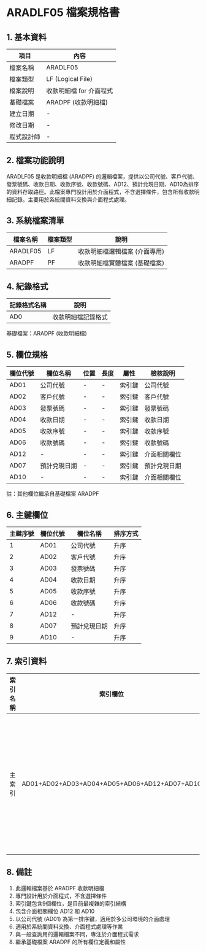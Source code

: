 # ARADLF05 檔案規格書

## 1. 基本資料

| 項目 | 內容 |
|------|------|
| 檔案名稱 | ARADLF05 |
| 檔案類型 | LF (Logical File) |
| 檔案說明 | 收款明細檔 for 介面程式 |
| 基礎檔案 | ARADPF (收款明細檔) |
| 建立日期 | - |
| 修改日期 | - |
| 程式設計師 | - |

## 2. 檔案功能說明

ARADLF05 是收款明細檔 (ARADPF) 的邏輯檔案，提供以公司代號、客戶代號、發票號碼、收款日期、收款序號、收款號碼、AD12、預計兌現日期、AD10為排序的資料存取路徑。此檔案專門設計用於介面程式，不含選擇條件，包含所有收款明細記錄。主要用於系統間資料交換與介面程式處理。

## 3. 系統檔案清單

| 檔案名稱 | 檔案類型 | 說明 |
|----------|----------|------|
| ARADLF05 | LF | 收款明細檔邏輯檔案 (介面專用) |
| ARADPF | PF | 收款明細檔實體檔案 (基礎檔案) |

## 4. 紀錄格式

| 記錄格式名稱 | 說明 |
|--------------|------|
| AD0 | 收款明細檔記錄格式 |

基礎檔案：ARADPF (收款明細檔)

## 5. 欄位規格

| 欄位代號 | 欄位名稱 | 位置 | 長度 | 屬性 | 檢核說明 |
|----------|----------|------|------|------|----------|
| AD01 | 公司代號 | - | - | 索引鍵 | 公司代號 |
| AD02 | 客戶代號 | - | - | 索引鍵 | 客戶代號 |
| AD03 | 發票號碼 | - | - | 索引鍵 | 發票號碼 |
| AD04 | 收款日期 | - | - | 索引鍵 | 收款日期 |
| AD05 | 收款序號 | - | - | 索引鍵 | 收款序號 |
| AD06 | 收款號碼 | - | - | 索引鍵 | 收款號碼 |
| AD12 | - | - | - | 索引鍵 | 介面相關欄位 |
| AD07 | 預計兌現日期 | - | - | 索引鍵 | 預計兌現日期 |
| AD10 | - | - | - | 索引鍵 | 介面相關欄位 |

註：其他欄位繼承自基礎檔案 ARADPF

## 6. 主鍵欄位

| 主鍵序號 | 欄位代號 | 欄位名稱 | 排序方式 |
|----------|----------|----------|----------|
| 1 | AD01 | 公司代號 | 升序 |
| 2 | AD02 | 客戶代號 | 升序 |
| 3 | AD03 | 發票號碼 | 升序 |
| 4 | AD04 | 收款日期 | 升序 |
| 5 | AD05 | 收款序號 | 升序 |
| 6 | AD06 | 收款號碼 | 升序 |
| 7 | AD12 | - | 升序 |
| 8 | AD07 | 預計兌現日期 | 升序 |
| 9 | AD10 | - | 升序 |

## 7. 索引資料

| 索引名稱 | 索引欄位 | 索引類型 | 說明 |
|----------|----------|----------|------|
| 主索引 | AD01+AD02+AD03+AD04+AD05+AD06+AD12+AD07+AD10 | 唯一索引 | 提供介面程式專用的排序存取路徑 |

## 8. 備註

1. 此邏輯檔案基於 ARADPF 收款明細檔
2. 專門設計用於介面程式，不含選擇條件
3. 索引鍵包含9個欄位，是目前最複雜的索引結構
4. 包含介面相關欄位 AD12 和 AD10
5. 以公司代號 (AD01) 為第一排序鍵，適用於多公司環境的介面處理
6. 適用於系統間資料交換、介面程式處理等作業
7. 與一般查詢用的邏輯檔案不同，專注於介面程式需求
8. 繼承基礎檔案 ARADPF 的所有欄位定義和屬性 